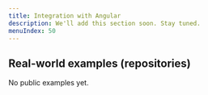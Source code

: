 ```yaml
---
title: Integration with Angular
description: We'll add this section soon. Stay tuned.
menuIndex: 50
---
```


## Real-world examples (repositories)

No public examples yet.
